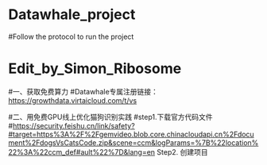 # Datawhale_project
#Follow the protocol to run the project
# Edit_by_Simon_Ribosome

#一、获取免费算力
#Datawhale专属注册链接：https://growthdata.virtaicloud.com/t/vs

#二、用免费GPU线上优化猫狗识别实践
#step1.下载官方代码文件
#https://security.feishu.cn/link/safety?#target=https%3A%2F%2Fgemvideo.blob.core.chinacloudapi.cn%2Fdocument%2FdogsVsCatsCode.zip&scene=ccm&logParams=%7B%22location%22%3A%22ccm_def#ault%22%7D&lang=en
Step2. 创建项目
